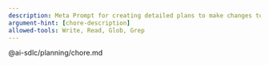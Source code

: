```yaml
---
description: Meta Prompt for creating detailed plans to make changes to the codebase.
argument-hint: [chore-description]
allowed-tools: Write, Read, Glob, Grep
---
```


@ai-sdlc/planning/chore.md
